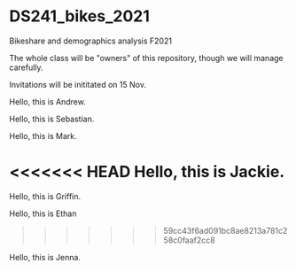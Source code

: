 # DS241_bikes_2021
Bikeshare and demographics analysis F2021

The whole class will be "owners" of this repository, though we will manage carefully.

Invitations will be inititated on 15 Nov.

Hello, this is Andrew.

Hello, this is Sebastian.

Hello, this is Mark.

<<<<<<< HEAD
Hello, this is Jackie. 
=======
Hello, this is Griffin.

Hello, this is Ethan
>>>>>>> 59cc43f6ad091bc8ae8213a781c258c0faaf2cc8
>>>>>>> 
Hello, this is Jenna.
